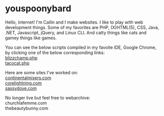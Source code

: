 # youspoonybard

Hello, internet!
I'm Cailin and I make websites. I like to play with web development things. Some of my favorites are PHP, (X)HTML(5), CSS, Java, .NET, Javascript, jQuery, and Linux CLI. 
And catty things like cats and gamey things like games. 

<p>You can see the below scripts compiled in my favoite IDE, Google Chrome, by clicking one of the below corresponding links:<br />
<a href="http://sassydove.com/www/blizzchamp.php">blizzchamp.php</a><br />
<a href="http://sassydove.com/www/palindrome.php">tacocat.php</a></p>
<p>Here are some sites I've worked on:<br />
  <a href="http://www.continentalmixers.com/">continentalmixers.com</a><br />
  <a href="http://www.corelightning.com">corelightning.com</a><br />
<a href="http://sassydove.com/">sassydove.com</a><br /></P>
<p>No longer live but feel free to webarchive:<br />
churchlafemme.com<br />
thebeautybunny.com<br /></p>
